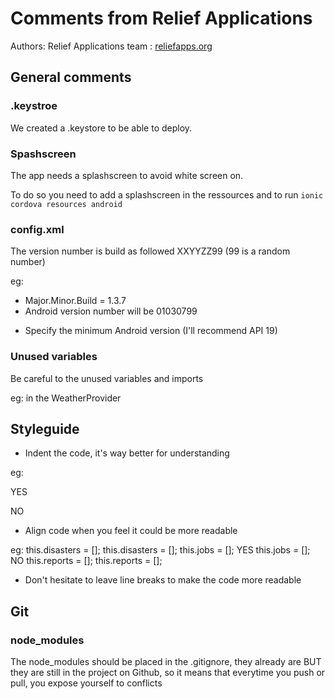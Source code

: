 # Comments from Relief Applications
Authors: Relief Applications team : [reliefapps.org](http://reliefapps.org)

## General comments

### .keystroe
We created a .keystore to be able to deploy.

### Spashscreen
The app needs a splashscreen to avoid white screen on.

To do so you need to add a splashscreen in the ressources and to run `ionic cordova resources android`

### config.xml
The version number is build as followed XXYYZZ99 (99 is a random number)

eg:
* Major.Minor.Build = 1.3.7
* Android version number will be 01030799

- Specify the minimum Android version (I'll recommend API 19)  

### Unused variables

Be careful to the unused variables and imports

eg: in the WeatherProvider

## Styleguide

* Indent the code, it's way better for understanding

eg:
<div>                           <div>
  <p></p>     YES               <p></p>       NO
</div>                             </div>

* Align code when you feel it could be more readable

eg:
this.disasters = [];                       this.disasters = [];
this.jobs      = [];     YES               this.jobs = [];          NO
this.reports   = [];                       this.reports = [];

* Don't hesitate to leave line breaks to make the code more readable

## Git

### node_modules

The node_modules should be placed in the .gitignore, they already are
BUT
they are still in the project on Github, so it means that everytime you push or pull, you expose yourself to conflicts

